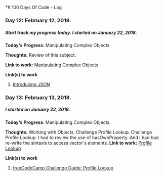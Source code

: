 *# 100 Days Of Code - Log

### Day 12: February 12, 2018.
##### Start track my progress today. I started on January 22, 2018.

**Today's Progress**: Manipulating Complex Objects.

**Thoughts:** Review of this subject.

**Link to work:** [Manipulating Complex Objects](https://www.freecodecamp.org/challenges/manipulating-complex-objects)


**Link(s) to work**
1. [Introducing JSON](www.json-schema.org)

### Day 13: February 13, 2018.
##### I started on January 22, 2018.

**Today's Progress**: Manipulating Complex Objects.

**Thoughts:** Working with Objects. Challenge Profile Lookup. Challenge Profile Lookup. 
I had to review the use of hasOwnProperty. And I had had re-write the sintaxis to access vector´s elements.
**Link to work:** [Profile Lookup](https://www.freecodecamp.org/challenges/profile-lookup)


**Link(s) to work**
1. [freeCodeCamp Challenge Guide: Profile Lookup](https://forum.freecodecamp.org/t/freecodecamp-challenge-guide-profile-lookup/18259)

